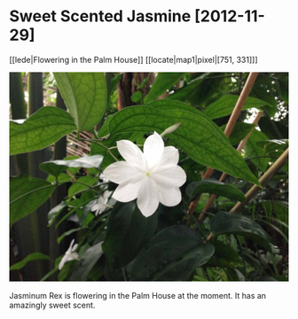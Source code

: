 # Sweet Scented Jasmine  [2012-11-29]

[[lede|Flowering in the Palm House]]
[[locate|map1|pixel|[751, 331]]]

![Jasminum Rex](images/jasminum-rex.jpg)

Jasminum Rex is flowering in the Palm House at the moment.  It has an amazingly sweet scent.
